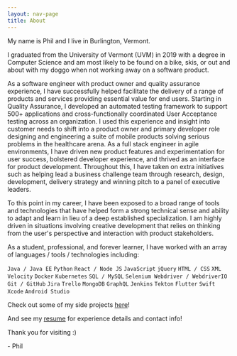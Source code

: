 ```yaml
---
layout: nav-page
title: About
---
```


My name is Phil and I live in Burlington, Vermont.

I graduated from the University of Vermont (UVM) in 2019 with a degree in Computer Science and am most likely to be found on a bike, skis, or out and about with my doggo when not working away on a software product.

As a software engineer with product owner and quality assurance experience, I have successfully helped facilitate the delivery of a range of products and services providing essential value for end users. Starting in Quality Assurance, I developed an automated testing framework to support 500+ applications and cross-functionally coordinated User Acceptance testing across an organization. I used this experience and insight into customer needs to shift into a product owner and primary developer role designing and engineering a suite of mobile products solving serious problems in the healthcare arena. As a full stack engineer in agile environments, I have driven new product features and experimentation for user success, bolstered developer experience, and thrived as an interface for product development. Throughout this, I have taken on extra initiatives such as helping lead a business challenge team through research, design, development, delivery strategy and winning pitch to a panel of executive leaders.

To this point in my career, I have been exposed to a broad range of tools and technologies that have helped form a strong technical sense and ability to adapt and learn in lieu of a deep established specialization. I am highly driven in situations involving creative development that relies on thinking from the user's perspective and interaction with product stakeholders.

As a student, professional, and forever learner, I have worked with an array of languages / tools / technologies including: 

`Java / Java EE` `Python` `React / Node JS` `JavaScript` `jQuery` `HTML / CSS` `XML` `Velocity` `Docker` `Kubernetes` `SQL / MySQL` `Selenium Webdriver / WebdriverIO` `Git / GitHub` `Jira` `Trello` `MongoDB` `GraphQL` `Jenkins` `Tekton` `Flutter` `Swift` `Xcode` `Android Studio`

Check out some of my side projects <a href="{{ '/projects' | relative_url }}">here</a>!

And see my <a href="{{ '/resume' | relative_url }}">resume</a> for experience details and contact info!

Thank you for visiting :)

<caption>- Phil</caption>
